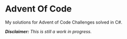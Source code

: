 # Advent Of Code

My solutions for Advent of Code Challenges solved in C#.

<em><strong>Disclaimer:</strong> This is still a work in progress.</em>
